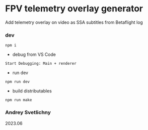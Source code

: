 # FPV telemetry overlay generator

Add telemetry overlay on video as SSA subtitles from Betaflight log

### dev

```
npm i
```

- debug from VS Code
```
Start Debugging: Main + renderer
```

- run dev
```
npm run dev
```

- build distributables
```
npm run make
```

### Andrey Svetlichny
2023.06
